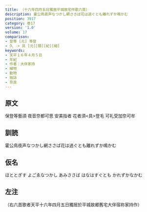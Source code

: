 ```yaml
---
title: （十六年四月五日獨居平城故宅作歌六首）
description: 霍公鳥夜声なつかし網ささば花は過ぐとも離れずか鳴かむ
position: 3917
category: 巻17
version: '1.0'
volume: 17
comparison:
- 登等 [元] 等登
- 久 -> 具 [元][類][紀][細]
keywords:
- 天平１６年４月５日
- 年紀
- 作者：大伴家持
- 植物
- 動物
- 独詠
- 奈良
---
```


## 原文

保登等藝須 夜音奈都可思 安美指者 花者須<具>登毛 可礼受加奈可牟

## 訓読

霍公鳥夜声なつかし網ささば花は過ぐとも離れずか鳴かむ

## 仮名

ほととぎす よごゑなつかし あみささば はなはすぐとも かれずかなかむ

## 左注

（右六首歌者天平十六年四月五日獨居於平城故郷舊宅大伴宿祢家持作）
